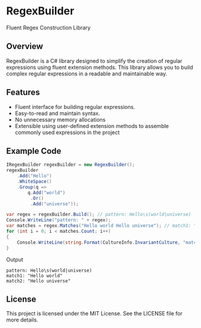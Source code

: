 # RegexBuilder 
Fluent Regex Construction Library

## Overview

RegexBuilder is a C# library designed to simplify the creation of regular expressions using fluent extension methods. This library allows you to build complex regular expressions in a readable and maintainable way.

## Features

- Fluent interface for building regular expressions.
- Easy-to-read and maintain syntax.
- No unnecessary memory allocations
- Extensible using user-defined extension methods to assemble commonly used expressions in the project

## Example Code

```csharp
IRegexBuilder regexBuilder = new RegexBuilder();
regexBuilder
    .Add("Hello")
    .WhiteSpace()
    .Group(q =>
        q.Add("world")
         .Or()
         .Add("universe"));

var regex = regexBuilder.Build(); // pattern: Hello\s(world|universe)
Console.WriteLine("pattern: " + regex);
var matches = regex.Matches("Hello world Hello universe"); // match1: "Hello world" match2:  "Hello universe"
for (int i = 0; i < matches.Count; i++)
{
    Console.WriteLine(string.Format(CultureInfo.InvariantCulture, "match{0}: \"{1}\"", i+1, matches[i]));
}
```

Output
```
pattern: Hello\s(world|universe)
match1: "Hello world"
match2: "Hello universe"
```
## License
This project is licensed under the MIT License. See the LICENSE file for more details.